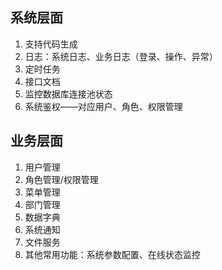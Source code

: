 ## 系统层面
1. 支持代码生成
2. 日志：系统日志、业务日志（登录、操作、异常）
3. 定时任务
4. 接口文档
5. 监控数据库连接池状态
6. 系统鉴权——对应用户、角色、权限管理

## 业务层面
1. 用户管理
2. 角色管理/权限管理
3. 菜单管理
4. 部门管理
5. 数据字典
6. 系统通知
7. 文件服务
8. 其他常用功能：系统参数配置、在线状态监控

